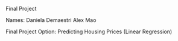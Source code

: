 Final Project

Names:
Daniela Demaestri 
Alex Mao

Final Project Option:
Predicting Housing Prices (Linear Regression)
